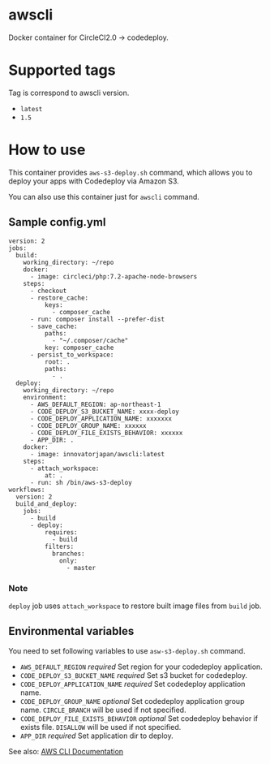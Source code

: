 # awscli

Docker container for CircleCI2.0 -> codedeploy.

# Supported tags
Tag is correspond to awscli version.

- `latest`
- `1.5`

# How to use

This container provides `aws-s3-deploy.sh` command, which allows you to deploy your apps with Codedeploy via Amazon S3.

You can also use this container just for `awscli` command.

## Sample config.yml

```
version: 2
jobs:
  build:
    working_directory: ~/repo
    docker:
      - image: circleci/php:7.2-apache-node-browsers
    steps:
      - checkout
      - restore_cache:
          keys:
            - composer_cache
      - run: composer install --prefer-dist
      - save_cache:
          paths:
            - "~/.composer/cache"
          key: composer_cache
      - persist_to_workspace:
          root: .
          paths:
            - .
  deploy:
    working_directory: ~/repo
    environment:
      - AWS_DEFAULT_REGION: ap-northeast-1
      - CODE_DEPLOY_S3_BUCKET_NAME: xxxx-deploy
      - CODE_DEPLOY_APPLICATION_NAME: xxxxxxx
      - CODE_DEPLOY_GROUP_NAME: xxxxxx
      - CODE_DEPLOY_FILE_EXISTS_BEHAVIOR: xxxxxx
      - APP_DIR: .
    docker:
      - image: innovatorjapan/awscli:latest
    steps:
      - attach_workspace:
          at: .
      - run: sh /bin/aws-s3-deploy
workflows:
  version: 2
  build_and_deploy:
    jobs:
      - build
      - deploy:
          requires:
            - build
          filters:
            branches:
              only:
                - master
```

### Note
`deploy` job uses `attach_workspace` to restore built image files from `build` job.


## Environmental variables

You need to set following variables to use `asw-s3-deploy.sh` command.

- `AWS_DEFAULT_REGION` *required*
Set region for your codedeploy application.
- `CODE_DEPLOY_S3_BUCKET_NAME` *required*
Set s3 bucket for codedeploy.
- `CODE_DEPLOY_APPLICATION_NAME` *required*
Set codedeploy application name.
- `CODE_DEPLOY_GROUP_NAME` *optional*
Set codedeploy application group name. `CIRCLE_BRANCH` will be used if not specified.
- `CODE_DEPLOY_FILE_EXISTS_BEHAVIOR` *optional*
Set codedeploy behavior if exists file. `DISALLOW` will be used if not specified.
- `APP_DIR` *required*
Set application dir to deploy.

See also: [AWS CLI Documentation](https://docs.aws.amazon.com/cli/latest/reference/deploy/create-deployment.html)

